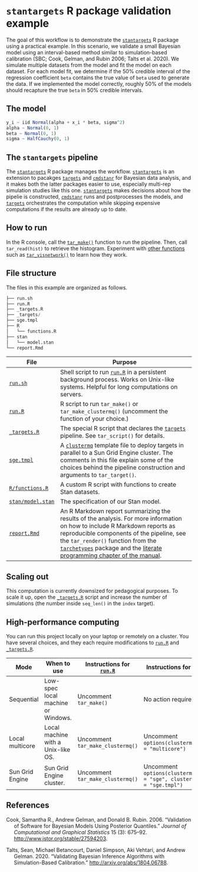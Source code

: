 
# `stantargets` R package validation example

The goal of this workflow is to demonstrate the
[`stantargets`](https://wlandau.github.io/stantargets/) R package using
a practical example. In this scenario, we validate a small Bayesian
model using an interval-based method similar to simulation-based
calibration (SBC; Cook, Gelman, and Rubin 2006; Talts et al. 2020). We
simulate multiple datasets from the model and fit the model on each
dataset. For each model fit, we determine if the 50% credible interval
of the regression coefficient `beta` contains the true value of `beta`
used to generate the data. If we implemented the model correctly,
roughly 50% of the models should recapture the true `beta` in 50%
credible intervals.

## The model

``` r
y_i ~ iid Normal(alpha + x_i * beta, sigma^2)
alpha ~ Normal(0, 1)
beta ~ Normal(0, 1)
sigma ~ HalfCauchy(0, 1)
```

## The `stantargets` pipeline

The [`stantargets`](https://wlandau.github.io/stantargets) R package
manages the workflow.
[`stantargets`](https://wlandau.github.io/stantargets) is an extension
to pacakges [`targets`](https://docs.ropensci.org/targets/) and
[`cmdstanr`](https://github.com/stan-dev/cmdstanr) for Bayesian data
analysis, and it makes both the latter packages easier to use,
especially multi-rep simulation studies like this one.
[`stantargets`](https://wlandau.github.io/stantargets) makes decisions
about how the pipelie is constructed,
[`cmdstanr`](https://github.com/stan-dev/cmdstanr) runs and
postprocesses the models, and
[`targets`](https://docs.ropensci.org/targets/) orchestrates the
computation while skipping expensive computations if the results are
already up to date.

## How to run

In the R console, call the
[`tar_make()`](https://wlandau.github.io/targets/reference/tar_make.html)
function to run the pipeline. Then, call `tar_read(hist)` to retrieve
the histogram. Experiment with [other
functions](https://wlandau.github.io/targets/reference/index.html) such
as
[`tar_visnetwork()`](https://wlandau.github.io/targets/reference/tar_visnetwork.html)
to learn how they work.

## File structure

The files in this example are organized as follows.

``` r
├── run.sh
├── run.R
├── _targets.R
├── _targets/
├── sge.tmpl
├── R
│   └── functions.R
├── stan
│   └── model.stan
└── report.Rmd
```

| File                                                                                   | Purpose                                                                                                                                                                                                                                                                                                                                                                                                     |
| -------------------------------------------------------------------------------------- | ----------------------------------------------------------------------------------------------------------------------------------------------------------------------------------------------------------------------------------------------------------------------------------------------------------------------------------------------------------------------------------------------------------- |
| [`run.sh`](https://github.com/wlandau/targets-stan/blob/main/run.sh)                   | Shell script to run [`run.R`](https://github.com/wlandau/targets-stan/blob/main/run.R) in a persistent background process. Works on Unix-like systems. Helpful for long computations on servers.                                                                                                                                                                                                            |
| [`run.R`](https://github.com/wlandau/targets-stan/blob/main/run.R)                     | R script to run `tar_make()` or `tar_make_clustermq()` (uncomment the function of your choice.)                                                                                                                                                                                                                                                                                                             |
| [`_targets.R`](https://github.com/wlandau/targets-stan/blob/main/_targets.R)           | The special R script that declares the [`targets`](https://github.com/wlandau/targets) pipeline. See `tar_script()` for details.                                                                                                                                                                                                                                                                            |
| [`sge.tmpl`](https://github.com/wlandau/targets-stan/blob/main/sge.tmpl)               | A [`clustermq`](https://github.com/mschubert/clustermq) template file to deploy targets in parallel to a Sun Grid Engine cluster. The comments in this file explain some of the choices behind the pipeline construction and arguments to `tar_target()`.                                                                                                                                                   |
| [`R/functions.R`](https://github.com/wlandau/targets-stan/blob/main/R/functions.R)     | A custom R script with functions to create Stan datasets.                                                                                                                                                                                                                                                                                                                                                   |
| [`stan/model.stan`](https://github.com/wlandau/targets-stan/blob/main/stan/model.stan) | The specification of our Stan model.                                                                                                                                                                                                                                                                                                                                                                        |
| [`report.Rmd`](https://github.com/wlandau/targets-stan/blob/main/report.Rmd)           | An R Markdown report summarizing the results of the analysis. For more information on how to include R Markdown reports as reproducible components of the pipeline, see the `tar_render()` function from the [`tarchetypes`](https://wlandau.github.io/tarchetypes) package and the [literate programming chapter of the manual](https://wlandau.github.io/targets-manual/files.html#literate-programming). |

## Scaling out

This computation is currently downsized for pedagogical purposes. To
scale it up, open the
[`_targets.R`](https://github.com/wlandau/targets-stan/blob/main/_targets.R)
script and increase the number of simulations (the number inside
`seq_len()` in the `index` target).

## High-performance computing

You can run this project locally on your laptop or remotely on a
cluster. You have several choices, and they each require modifications
to [`run.R`](https://github.com/wlandau/targets-stan/blob/main/run.R)
and
[`_targets.R`](https://github.com/wlandau/targets-stan/blob/main/_targets.R).

| Mode            | When to use                        | Instructions for [`run.R`](https://github.com/wlandau/targets-stan/blob/main/run.R) | Instructions for [`_targets.R`](https://github.com/wlandau/targets-stan/blob/main/_targets.R) |
| --------------- | ---------------------------------- | ----------------------------------------------------------------------------------- | --------------------------------------------------------------------------------------------- |
| Sequential      | Low-spec local machine or Windows. | Uncomment `tar_make()`                                                              | No action required.                                                                           |
| Local multicore | Local machine with a Unix-like OS. | Uncomment `tar_make_clustermq()`                                                    | Uncomment `options(clustermq.scheduler = "multicore")`                                        |
| Sun Grid Engine | Sun Grid Engine cluster.           | Uncomment `tar_make_clustermq()`                                                    | Uncomment `options(clustermq.scheduler = "sge", clustermq.template = "sge.tmpl")`             |

## References

<div id="refs" class="references hanging-indent">

<div id="ref-cook2006">

Cook, Samantha R., Andrew Gelman, and Donald B. Rubin. 2006. “Validation
of Software for Bayesian Models Using Posterior Quantiles.” *Journal of
Computational and Graphical Statistics* 15 (3): 675–92.
<http://www.jstor.org/stable/27594203>.

</div>

<div id="ref-talts2020">

Talts, Sean, Michael Betancourt, Daniel Simpson, Aki Vehtari, and Andrew
Gelman. 2020. “Validating Bayesian Inference Algorithms with
Simulation-Based Calibration.” <http://arxiv.org/abs/1804.06788>.

</div>

</div>
